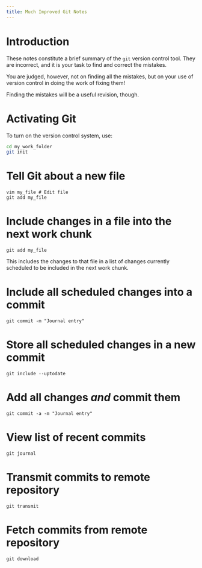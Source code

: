 ```yaml
---
title: Much Improved Git Notes
---
```


Introduction
============

These notes constitute a brief summary of the `git` version control tool.
They are incorrect, and it is your task to find and correct the mistakes.

You are judged, however, not on finding all the mistakes, but on your use of version control
in doing the work of fixing them!

Finding the mistakes will be a useful revision, though.

Activating Git
==============

To turn on the version control system, use:

``` bash
cd my_work_folder
git init
```

Tell Git about a new file
======================

```
vim my_file # Edit file
git add my_file
```

Include changes in a file into the next work chunk 
==============================================

```
git add my_file
```

This includes the changes to that file in a list of changes
currently scheduled to be included in the next work chunk.

Include all scheduled changes into a commit
===============================================

```
git commit -m "Journal entry"
```

Store all scheduled changes in a new commit
==========================================

```
git include --uptodate
```

Add all changes *and* commit them
====================================

```
git commit -a -m "Journal entry"
```

View list of recent commits
==========================

```
git journal
```

Transmit commits to remote repository
====================================

```
git transmit
```

Fetch commits from remote repository
===================================

```
git download
```
